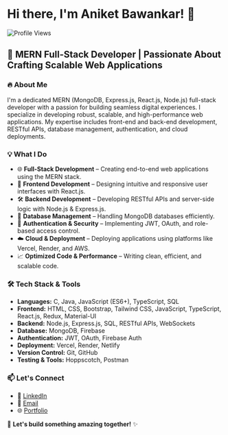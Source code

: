 # Hi there, I'm Aniket Bawankar! 👋

![Profile Views](https://komarev.com/ghpvc/?username=Aniket52kr&color=blue)

## 🚀 MERN Full-Stack Developer | Passionate About Crafting Scalable Web Applications

### 🔥 About Me
I'm a dedicated MERN (MongoDB, Express.js, React.js, Node.js) full-stack developer with a passion for building seamless digital experiences. I specialize in developing robust, scalable, and high-performance web applications. My expertise includes front-end and back-end development, RESTful APIs, database management, authentication, and cloud deployments.

### 💡 What I Do
- 🌐 **Full-Stack Development** – Creating end-to-end web applications using the MERN stack.
- 🎨 **Frontend Development** – Designing intuitive and responsive user interfaces with React.js.
- 🛠️ **Backend Development** – Developing RESTful APIs and server-side logic with Node.js & Express.js.
- 💾 **Database Management** – Handling MongoDB databases efficiently.
- 🔐 **Authentication & Security** – Implementing JWT, OAuth, and role-based access control.
- ☁️ **Cloud & Deployment** – Deploying applications using platforms like Vercel, Render, and AWS.
- 📈 **Optimized Code & Performance** – Writing clean, efficient, and scalable code.

### 🛠️ Tech Stack & Tools
- **Languages:** C, Java, JavaScript (ES6+), TypeScript, SQL
- **Frontend:** HTML, CSS, Bootstrap, Tailwind CSS, JavaScript, TypeScript, React.js, Redux, Material-UI
- **Backend:** Node.js, Express.js, SQL, RESTful APIs, WebSockets
- **Database:** MongoDB, Firebase
- **Authentication:** JWT, OAuth, Firebase Auth
- **Deployment:** Vercel, Render, Netlify
- **Version Control:** Git, GitHub
- **Testing & Tools:** Hoppscotch, Postman

### 📫 Let's Connect
- 💼 [LinkedIn](https://www.linkedin.com/in/aniketbawankar)
- 📧 [Email](mailto:aniketbawankar2021@gmail.com)
- 🌐 [Portfolio](https://aniket-bawankar-personal-portfolio.vercel.app/)

🚀 **Let's build something amazing together!** ✨
